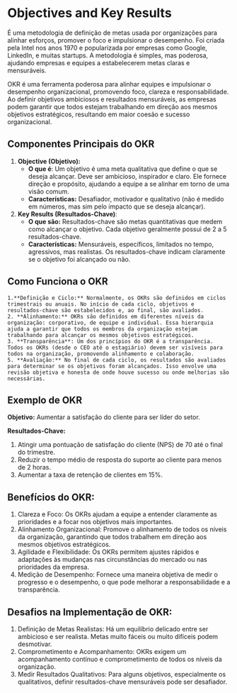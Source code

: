 # Objectives and Key Results

É uma metodologia de definição de metas usada por organizações para alinhar esforços, promover o foco e impulsionar o desempenho. Foi criada pela Intel nos anos 1970 e popularizada por empresas como Google, LinkedIn, e muitas startups. A metodologia é simples, mas poderosa, ajudando empresas e equipes a estabelecerem metas claras e mensuráveis.

OKR é uma ferramenta poderosa para alinhar equipes e impulsionar o desempenho organizacional, promovendo foco, clareza e responsabilidade. Ao definir objetivos ambiciosos e resultados mensuráveis, as empresas podem garantir que todos estejam trabalhando em direção aos mesmos objetivos estratégicos, resultando em maior coesão e sucesso organizacional.

## Componentes Principais do OKR

1. **Objective (Objetivo):**
   * **O que é**: Um objetivo é uma meta qualitativa que define o que se deseja alcançar. Deve ser ambicioso, inspirador e claro. Ele fornece direção e propósito, ajudando a equipe a se alinhar em torno de uma visão comum.
   * **Características:** Desafiador, motivador e qualitativo (não é medido em números, mas sim pelo impacto que se deseja alcançar).
2. **Key Results (Resultados-Chave)**:
   * **O que são:** Resultados-chave são metas quantitativas que medem como alcançar o objetivo. Cada objetivo geralmente possui de 2 a 5 resultados-chave.
   * **Características:** Mensuráveis, específicos, limitados no tempo, agressivos, mas realistas. Os resultados-chave indicam claramente se o objetivo foi alcançado ou não.

## Como Funciona o OKR

    1.**Definição e Ciclo:** Normalmente, os OKRs são definidos em ciclos trimestrais ou anuais. No início de cada ciclo, objetivos e resultados-chave são estabelecidos e, ao final, são avaliados.
    2. **Alinhamento:** OKRs são definidos em diferentes níveis da organização: corporativo, de equipe e individual. Essa hierarquia ajuda a garantir que todos os membros da organização estejam trabalhando para alcançar os mesmos objetivos estratégicos.
    3. **Transparência**: Um dos princípios do OKR é a transparência. Todos os OKRs (desde o CEO até o estagiário) devem ser visíveis para todos na organização, promovendo alinhamento e colaboração.
    5. **Avaliação:** No final de cada ciclo, os resultados são avaliados para determinar se os objetivos foram alcançados. Isso envolve uma revisão objetiva e honesta de onde houve sucesso ou onde melhorias são necessárias.

## Exemplo de OKR

**Objetivo:** Aumentar a satisfação do cliente para ser líder do setor.

**Resultados-Chave:**

1. Atingir uma pontuação de satisfação do cliente (NPS) de 70 até o final do trimestre.
2. Reduzir o tempo médio de resposta do suporte ao cliente para menos de 2 horas.
3. Aumentar a taxa de retenção de clientes em 15%.

## Benefícios do OKR:

1. Clareza e Foco: Os OKRs ajudam a equipe a entender claramente as prioridades e a focar nos objetivos mais importantes.
2. Alinhamento Organizacional: Promove o alinhamento de todos os níveis da organização, garantindo que todos trabalhem em direção aos mesmos objetivos estratégicos.
3. Agilidade e Flexibilidade: Os OKRs permitem ajustes rápidos e adaptações às mudanças nas circunstâncias do mercado ou nas prioridades da empresa.
4. Medição de Desempenho: Fornece uma maneira objetiva de medir o progresso e o desempenho, o que pode melhorar a responsabilidade e a transparência.

## Desafios na Implementação de OKR:

1. Definição de Metas Realistas: Há um equilíbrio delicado entre ser ambicioso e ser realista. Metas muito fáceis ou muito difíceis podem desmotivar.
2. Comprometimento e Acompanhamento: OKRs exigem um acompanhamento contínuo e comprometimento de todos os níveis da organização.
3. Medir Resultados Qualitativos: Para alguns objetivos, especialmente os qualitativos, definir resultados-chave mensuráveis pode ser desafiador.

